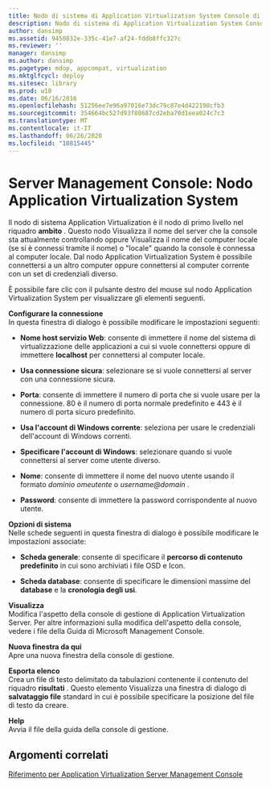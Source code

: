 ```yaml
---
title: Nodo di sistema di Application Virtualization System Console di gestione server
description: Nodo di sistema di Application Virtualization System Console di gestione server
author: dansimp
ms.assetid: 9450832e-335c-41e7-af24-fddb8ffc327c
ms.reviewer: ''
manager: dansimp
ms.author: dansimp
ms.pagetype: mdop, appcompat, virtualization
ms.mktglfcycl: deploy
ms.sitesec: library
ms.prod: w10
ms.date: 06/16/2016
ms.openlocfilehash: 51256ee7e96a97016e73dc79c87e4d422198cfb3
ms.sourcegitcommit: 354664bc527d93f80687cd2eba70d1eea024c7c3
ms.translationtype: MT
ms.contentlocale: it-IT
ms.lasthandoff: 06/26/2020
ms.locfileid: "10815445"
---
```

# Server Management Console: Nodo Application Virtualization System


Il nodo di sistema Application Virtualization è il nodo di primo livello nel riquadro **ambito** . Questo nodo Visualizza il nome del server che la console sta attualmente controllando oppure Visualizza il nome del computer locale (se si è connessi tramite il nome) o "locale" quando la console è connessa al computer locale. Dal nodo Application Virtualization System è possibile connettersi a un altro computer oppure connettersi al computer corrente con un set di credenziali diverso.

È possibile fare clic con il pulsante destro del mouse sul nodo Application Virtualization System per visualizzare gli elementi seguenti.

<a href="" id="configure-connection"></a>**Configurare la connessione**  
In questa finestra di dialogo è possibile modificare le impostazioni seguenti:

- **Nome host servizio Web**: consente di immettere il nome del sistema di virtualizzazione delle applicazioni a cui si vuole connettersi oppure di immettere **localhost** per connettersi al computer locale.

- **Usa connessione sicura**: selezionare se si vuole connettersi al server con una connessione sicura.

- **Porta**: consente di immettere il numero di porta che si vuole usare per la connessione. 80 è il numero di porta normale predefinito e 443 è il numero di porta sicuro predefinito.

- **Usa l'account di Windows corrente**: seleziona per usare le credenziali dell'account di Windows correnti.

- **Specificare l'account di Windows**: selezionare quando si vuole connettersi al server come utente diverso.

- **Nome**: consente di immettere il nome del nuovo utente usando il formato *dominio omeutente* o <em> username@domain </em> .

- **Password**: consente di immettere la password corrispondente al nuovo utente.

<a href="" id="system-options"></a>**Opzioni di sistema**  
Nelle schede seguenti in questa finestra di dialogo è possibile modificare le impostazioni associate:

-   **Scheda generale**: consente di specificare il **percorso di contenuto predefinito** in cui sono archiviati i file OSD e Icon.

-   **Scheda database**: consente di specificare le dimensioni massime del **database** e la **cronologia degli usi**.

<a href="" id="view"></a>**Visualizza**  
Modifica l'aspetto della console di gestione di Application Virtualization Server. Per altre informazioni sulla modifica dell'aspetto della console, vedere i file della Guida di Microsoft Management Console.

<a href="" id="new-window-from-here"></a>**Nuova finestra da qui**  
Apre una nuova finestra della console di gestione.

<a href="" id="export-list"></a>**Esporta elenco**  
Crea un file di testo delimitato da tabulazioni contenente il contenuto del riquadro **risultati** . Questo elemento Visualizza una finestra di dialogo di **salvataggio file** standard in cui è possibile specificare la posizione del file di testo da creare.

<a href="" id="help"></a>**Help**  
Avvia il file della guida della console di gestione.

## Argomenti correlati


[Riferimento per Application Virtualization Server Management Console](application-virtualization-server-management-console-reference.md)

 

 





